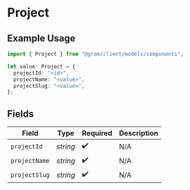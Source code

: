 # Project

## Example Usage

```typescript
import { Project } from "@gram/client/models/components";

let value: Project = {
  projectId: "<id>",
  projectName: "<value>",
  projectSlug: "<value>",
};
```

## Fields

| Field              | Type               | Required           | Description        |
| ------------------ | ------------------ | ------------------ | ------------------ |
| `projectId`        | *string*           | :heavy_check_mark: | N/A                |
| `projectName`      | *string*           | :heavy_check_mark: | N/A                |
| `projectSlug`      | *string*           | :heavy_check_mark: | N/A                |
